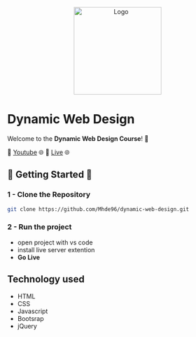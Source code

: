 <p align="center"> 
    <img src="https://github.githubassets.com/images/modules/logos_page/GitHub-Mark.png" alt="Logo" width="200">
    </img>
</p>

# Dynamic Web Design 
Welcome to the **Dynamic Web Design Course**! 🚀

🔗 [Youtube](https://www.youtube.com) 🌐
🔗 [Live](dynamic-web-design.vercel.app) 🌐


## 🚀 Getting Started 🚀
### 1 - Clone the Repository 
```bash
git clone https://github.com/Mhde96/dynamic-web-design.git
```

### 2 - Run the project
- open project with vs code
- install live server extention 
- **Go Live** 


## Technology used 
- HTML
- CSS
- Javascript
- Bootsrap 
- jQuery
